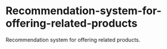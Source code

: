 # Recommendation-system-for-offering-related-products
Recommendation system for offering related products.
